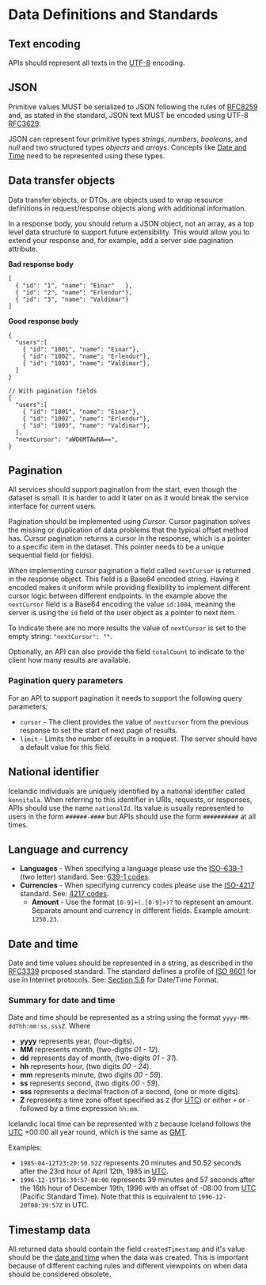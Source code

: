 # Data Definitions and Standards

## Text encoding

APIs should represent all texts in the [UTF-8](https://en.wikipedia.org/wiki/UTF-8) encoding.

## JSON

Primitive values MUST be serialized to JSON following the rules of [RFC8259](https://tools.ietf.org/html/rfc8259) and, as stated in the standard, JSON text MUST be encoded using UTF-8 [RFC3629](https://tools.ietf.org/html/rfc3629).

JSON can represent four primitive types _strings_, _numbers_, _booleans_, and _null_ and two structured types _objects_ and _arrays_. Concepts like [Date and Time](data-definitions.md#date-and-time) need to be represented using these types.

## Data transfer objects

Data transfer objects, or DTOs, are objects used to wrap resource definitions in request/response objects along with additional information.

In a response body, you should return a JSON object, not an array, as a top level data structure to support future extensibility. This would allow you to extend your response and, for example, add a server side pagination attribute.

**Bad response body**

```text
[
  { "id": "1", "name": "Einar"   },
  { "id": "2", "name": "Erlendur"},
  { "id": "3", "name": "Valdimar"}
]
```

**Good response body**

```text
{
  "users":[
    { "id": "1001", "name": "Einar"},
    { "id": "1002", "name": "Erlendur"},
    { "id": "1003", "name": "Valdimar"},
  ]
}

// With pagination fields
{
  "users":[
    { "id": "1001", "name": "Einar"},
    { "id": "1002", "name": "Erlendur"},
    { "id": "1003", "name": "Valdimar"},
  ],
  "nextCursor": "aWQ6MTAwNA==",
}
```

## Pagination

All services should support pagination from the start, even though the dataset is small. It is harder to add it later on as it would break the service interface for current users.

Pagination should be implemented using _Cursor_. Cursor pagination solves the missing or duplication of data problems that the typical offset method has. Cursor pagination returns a cursor in the response, which is a pointer to a specific item in the dataset. This pointer needs to be a unique sequential field (or fields).

When implementing cursor pagination a field called `nextCursor` is returned in the response object. This field is a Base64 encoded string. Having it encoded makes it uniform while providing flexibility to implement different cursor logic between different endpoints. In the example above the `nextCursor` field is a Base64 encoding the value `id:1004`, meaning the server is using the `id` field of the user object as a pointer to next item.

To indicate there are no more results the value of `nextCursor` is set to the empty string: `"nextCursor": ""`.

Optionally, an API can also provide the field `totalCount` to indicate to the client how many results are available.

### Pagination query parameters

For an API to support pagination it needs to support the following query parameters:

- `cursor` - The client provides the value of `nextCursor` from the previous response to set the start of next page of results.
- `limit` - Limits the number of results in a request. The server should have a default value for this field.

## National identifier

Icelandic individuals are uniquely identified by a national identifier called `kennitala`. When referring to this identifier in URIs, requests, or responses, APIs should use the name `nationalId`. Its value is usually represented to users in the form `######-####` but APIs should use the form `##########` at all times.

## Language and currency

- **Languages** - When specifying a language please use the [ISO-639-1](https://www.iso.org/standard/22109.html) (two letter) standard. See: [639-1 codes](https://en.wikipedia.org/wiki/List_of_ISO_639-1_codes).
- **Currencies** - When specifying currency codes please use the [ISO-4217](https://www.iso.org/iso-4217-currency-codes.html) standard. See: [4217 codes](https://en.wikipedia.org/wiki/ISO_4217#Active_codes).
  - **Amount** - Use the format `[0-9]+(.[0-9]+)?` to represent an amount. Separate amount and currency in different fields. Example amount: `1250.23`.

## Date and time

Date and time values should be represented in a string, as described in the [RFC3339](https://tools.ietf.org/html/rfc3339) proposed standard. The standard defines a profile of [ISO 8601](https://en.wikipedia.org/wiki/ISO_8601) for use in Internet protocols. See: [Section 5.6](https://tools.ietf.org/html/rfc3339#section-5.6) for Date/Time Format.

### Summary for date and time

Date and time should be represented as a string using the format `yyyy-MM-ddThh:mm:ss.sssZ`. Where

- **yyyy** represents year, (four-digits).
- **MM** represents month, (two-digits _01 - 12_).
- **dd** represents day of month, (two-digits _01 - 31_).
- **hh** represents hour, (two digits _00 - 24_).
- **mm** represents minute, (two digits _00 - 59_).
- **ss** represents second, (two digits _00 - 59_).
- **sss** represents a decimal fraction of a second, (one or more digits).
- **Z** represents a time zone offset specified as `Z` (for [UTC](https://en.wikipedia.org/wiki/Coordinated_Universal_Time)) or either `+` or `-` followed by a time expression `hh:mm`.

Icelandic local time can be represented with `Z` because Iceland follows the [UTC](https://en.wikipedia.org/wiki/Coordinated_Universal_Time) +00:00 all year round, which is the same as [GMT](https://en.wikipedia.org/wiki/Greenwich_Mean_Time).

Examples:

- `1985-04-12T23:20:50.52Z` represents 20 minutes and 50.52 seconds after the 23rd hour of April 12th, 1985 in [UTC](https://en.wikipedia.org/wiki/Coordinated_Universal_Time).
- `1996-12-19T16:39:57-08:00` represents 39 minutes and 57 seconds after the 16th hour of December 19th, 1996 with an offset of -08:00 from [UTC](https://en.wikipedia.org/wiki/Coordinated_Universal_Time) (Pacific Standard Time). Note that this is equivalent to `1996-12-20T00:39:57Z` in UTC.

## Timestamp data

All returned data should contain the field `createdTimestamp` and it's value should be the [date and time](data-definitions.md#date-and-time) when the data was created. This is important because of different caching rules and different viewpoints on when data should be considered obsolete.
